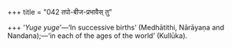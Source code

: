 +++
title = "042 तपो-बीज-प्रभावैस् तु"

+++
‘*Yuge yuge*’—‘In successive births’ (Medhātithi, Nārāyaṇa and
Nandana);—‘in each of the ages of the world’ (Kullūka).


